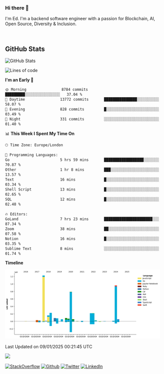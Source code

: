 ### Hi there 👋
 I'm Ed. I'm a backend software engineer with a passion for Blockchain, AI, Open Source, Diversity & Inclusion.

<br />

<h2>GitHub Stats</h2>
<p><img src="https://github-readme-stats.vercel.app/api?username=echarrod&amp;show_icons=true" alt="GitHub Stats"></p>

<!--START_SECTION:waka-->
![Lines of code](https://img.shields.io/badge/From%20Hello%20World%20I%27ve%20Written-4.4%20million%20lines%20of%20code-blue)

**I'm an Early 🐤** 

```text
🌞 Morning                8784 commits        █████████░░░░░░░░░░░░░░░░   37.04 % 
🌆 Daytime                13772 commits       ███████████████░░░░░░░░░░   58.07 % 
🌃 Evening                828 commits         █░░░░░░░░░░░░░░░░░░░░░░░░   03.49 % 
🌙 Night                  331 commits         ░░░░░░░░░░░░░░░░░░░░░░░░░   01.40 % 
```


📊 **This Week I Spent My Time On** 

```text
🕑︎ Time Zone: Europe/London

💬 Programming Languages: 
Go                       5 hrs 59 mins       ██████████████████░░░░░░░   70.87 % 
Other                    1 hr 8 mins         ███░░░░░░░░░░░░░░░░░░░░░░   13.57 % 
Text                     16 mins             █░░░░░░░░░░░░░░░░░░░░░░░░   03.34 % 
Shell Script             13 mins             █░░░░░░░░░░░░░░░░░░░░░░░░   02.65 % 
SQL                      12 mins             █░░░░░░░░░░░░░░░░░░░░░░░░   02.48 % 

🔥 Editors: 
GoLand                   7 hrs 23 mins       ██████████████████████░░░   87.34 % 
Zoom                     38 mins             ██░░░░░░░░░░░░░░░░░░░░░░░   07.58 % 
Notion                   16 mins             █░░░░░░░░░░░░░░░░░░░░░░░░   03.35 % 
Sublime Text             8 mins              ░░░░░░░░░░░░░░░░░░░░░░░░░   01.74 % 
```

**Timeline**

![Lines of Code chart](https://raw.githubusercontent.com/echarrod/echarrod/main/assets/bar_graph.png)


 Last Updated on 09/01/2025 00:21:45 UTC
<!--END_SECTION:waka-->

![](https://komarev.com/ghpvc/?username=echarrod)

<p>
<a href="https://stackoverflow.com/users/1014632/ech" target="_blank"><img alt="StackOverflow" src="https://img.shields.io/badge/-Stackoverflow-FE7A16?style=for-the-badge&logo=stack-overflow&logoColor=white" /></a> 
<a href="https://github.com/echarrod" target="_blank"><img alt="Github" src="https://img.shields.io/badge/GitHub-%2312100E.svg?&style=for-the-badge&logo=Github&logoColor=white" /></a> 
<a href="https://twitter.com/e_harrod" target="_blank"><img alt="Twitter" src="https://img.shields.io/badge/twitter-%231DA1F2.svg?&style=for-the-badge&logo=twitter&logoColor=white" /></a> 
<a href="https://www.linkedin.com/in/ed-harrod" target="_blank"><img alt="LinkedIn" src="https://img.shields.io/badge/linkedin-%230077B5.svg?&style=for-the-badge&logo=linkedin&logoColor=white" /></a>
